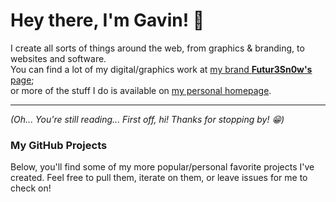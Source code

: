 # Hey there, I'm Gavin! 👋
I create all sorts of things around the web, from graphics & branding, to websites and software.  
You can find a lot of my digital/graphics work at [my brand **Futur3Sn0w's** page](https://gth.zip/futur3sn0w);  
or more of the stuff I do is available on [my personal homepage](https://gth.zip/).
<hr>

*(Oh... You're still reading... First off, hi! Thanks for stopping by! 😁)*  

### My GitHub Projects
Below, you'll find some of my more popular/personal favorite projects I've created. Feel free to pull them, iterate on them, or leave issues for me to check on!  
